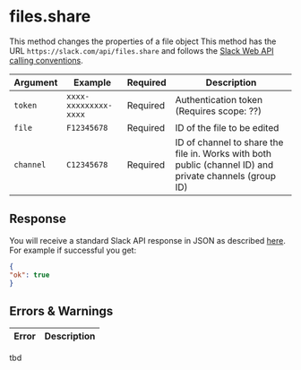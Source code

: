 # files.share
This method changes the properties of a file object
This method has the URL `https://slack.com/api/files.share` and follows the [Slack Web API calling conventions](https://api.slack.com/web#basics).

Argument|Example|Required|Description
--------|-------|--------|-----------
`token`|`xxxx-xxxxxxxxx-xxxx`|Required|Authentication token (Requires scope: ??)
`file`|`F12345678`|Required|ID of the file to be edited
`channel`|`C12345678`|Required|ID of channel to share the file in. Works with both public (channel ID) and private channels (group ID)
## Response
You will receive a standard Slack API response in JSON as described [here](https://api.slack.com/web#basics). For example if successful you get:

```json
{
"ok": true
}
```
## Errors & Warnings
Error|Description
--------|-------
tbd
